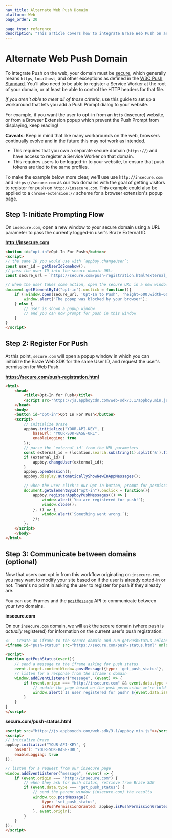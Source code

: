 ```yaml
---
nav_title: Alternate Web Push Domain
platform: Web
page_order: 20

page_type: reference
description: "This article covers how to integrate Braze Web Push on an alternate domain."
---
```


# Alternate Web Push Domain

To integrate Push on the web, your domain must be [secure][2], which generally means `https`, `localhost`, and other exceptions as defined in the [W3C Push Standard][1]. You'll also need to be able to register a Service Worker at the root of your domain, or at least be able to control the HTTP headers for that file.

_If you aren't able to meet all of those criteria_, use this guide to set up a workaround that lets you add a Push Prompt dialog to your website. 

For example, if you want the user to opt-in from an `http` (insecure) website, or from a Browser Extension popup which prevent the Push Prompt from displaying, keep reading!

**Caveats**:
Keep in mind that like many workarounds on the web, browsers continually evolve and in the future this may not work as intended.

* This requires that you own a separate secure domain (`https://`) and have access to register a Service Worker on that domain.
* This requires users to be logged-in to your website, to ensure that push tokens are tied to the same profiles.

To make the example below more clear, we'll use use `http://insecure.com` and `https://secure.com` as our two domains with the goal of getting visitors to register for push on `http://insecure.com`. This example could also be applied to a `chrome-extension://` scheme for a browser extension's popup page.

## Step 1: Initiate Prompting Flow

On `insecure.com`, open a new window to your secure domain using a URL parameter to pass the currently logged-in user's Braze External ID.


**http://insecure.com**
```html
<button id="opt-in">Opt-In For Push</button>
<script>
// the same ID you would use with `appboy.changeUser`:
const user_id = getUserIdSomehow();
// pass the user ID into the secure domain URL:
const secure_url = `https://secure.com/push-registration.html?external_id=${user_id}`;

// when the user takes some action, open the secure URL in a new window
document.getElementById("opt-in").onclick = function(){
    if (!window.open(secure_url, 'Opt-In to Push', 'height=500,width=600,left=150,top=150')) {
        window.alert('The popup was blocked by your browser');
    } else {
        // user is shown a popup window
        // and you can now prompt for push in this window
    }
}
</script>
```

## Step 2: Register For Push

At this point, `secure.com` will open a popup window in which you can initialize the Braze Web SDK for the same User ID, and request the user's permission for Web Push.

**https://secure.com/push-registration.html**
```html
<html>
    <head>
        <title>Opt-In for Push</title>
        <script src="https://js.appboycdn.com/web-sdk/3.1/appboy.min.js"></script>
    </head>
    <body>
    <button id="opt-in">Opt In For Push</button>
    <script>
        // initialize Braze
        appboy.initialize("YOUR-API-KEY", {
            baseUrl: "YOUR-SDK-BASE-URL",
            enableLogging: true
        });
        // parse the `external_id` from the URL parameters
        const external_id = (location.search.substring(1).split('&').find(param => param.startsWith('external_id=')) || '').split('=')[1] || '';
        if (external_id) {
            appboy.changeUser(external_id);
        }
        appboy.openSession();
        appboy.display.automaticallyShowNewInAppMessages();

        // when the user click's our Opt In button, prompt for permission
        document.getElementById("opt-in").onclick = function(){
            appboy.registerAppboyPushMessages(() => {
                window.alert(`You are registered for push!`);
                window.close();
            }, () => {
                window.alert(`Something went wrong.`);
            });
        };
    </script>
    </body>
</html>
```

## Step 3: Communicate between domains (optional)

Now that users can opt in from this workflow originating on `insecure.com`, you may want to modify your site based on if the user is already opted-in or not. There's no point in asking the user to register for push if they already are.

You can use iFrames and the [`postMessage`][3] API to communicate between your two domains. 

**insecure.com**

On our `insecure.com` domain, we will ask the secure domain (where push is _actually_ registered) for information on the current user's push registration:

```html
<!-- Create an iframe to the secure domain and run getPushStatus onload-->
<iframe id="push-status" src="https://secure.com/push-status.html" onload="getPushStatus()" style="display:none;"></iframe>

<script>
function getPushStatus(event){
    // send a message to the iframe asking for push status
    event.target.contentWindow.postMessage({type: 'get_push_status'}, 'https://secure.com');
    // listen for a response from the iframe's domain
    window.addEventListener("message", (event) => {
        if (event.origin === "http://insecure.com" && event.data.type === 'set_push_status') {
            // update the page based on the push permission we're told
            window.alert(`Is user registered for push? ${event.data.isPushPermissionGranted}`);
        }
    }   
}
</script>
```

**secure.com/push-status.html**

```html
<script src="https://js.appboycdn.com/web-sdk/3.1/appboy.min.js"></script>
<script>
// initialize Braze
appboy.initialize("YOUR-API-KEY", {
    baseUrl: "YOUR-SDK-BASE-URL",
    enableLogging: true
});

// listen for a request from our insecure page
window.addEventListener("message", (event) => {
    if (event.origin === "http://insecure.com") {
        // when they ask for push status, retrieve from Braze SDK
        if (event.data.type === 'get_push_status') {
            // send the parent window (insecure.com) the results
            window.top.postMessage({
                type: 'set_push_status',
                isPushPermissionGranted: appboy.isPushPermissionGranted()
            }, event.origin);
        }
    }
});
</script>
```



[1]: https://www.w3.org/TR/service-workers/#security-considerations
[2]: https://w3c.github.io/webappsec-secure-contexts/
[3]: https://developer.mozilla.org/en-US/docs/Web/API/Window/postMessage
